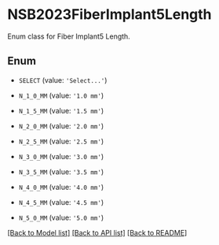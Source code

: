 # NSB2023FiberImplant5Length

Enum class for Fiber Implant5 Length.

## Enum

* `SELECT` (value: `'Select...'`)

* `N_1_0_MM` (value: `'1.0 mm'`)

* `N_1_5_MM` (value: `'1.5 mm'`)

* `N_2_0_MM` (value: `'2.0 mm'`)

* `N_2_5_MM` (value: `'2.5 mm'`)

* `N_3_0_MM` (value: `'3.0 mm'`)

* `N_3_5_MM` (value: `'3.5 mm'`)

* `N_4_0_MM` (value: `'4.0 mm'`)

* `N_4_5_MM` (value: `'4.5 mm'`)

* `N_5_0_MM` (value: `'5.0 mm'`)

[[Back to Model list]](../README.md#documentation-for-models) [[Back to API list]](../README.md#documentation-for-api-endpoints) [[Back to README]](../README.md)



